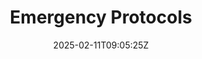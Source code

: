 ---
weight: 999
title: "Emergency Protocols"
description: ""
icon: "article"
date: "2025-02-11T09:05:25Z"
lastmod: "2025-02-11T09:05:25Z"
draft: true
toc: true
---